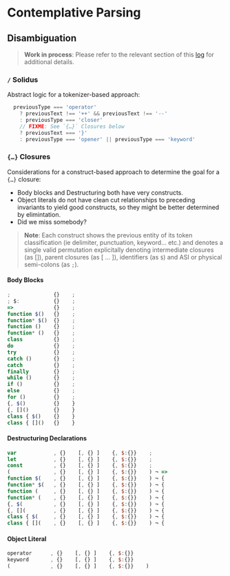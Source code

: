 ﻿# Contemplative Parsing

## Disambiguation

> **Work in process**: Please refer to the relevant section of this [log](https://smotaal.io/#/meta/logs/2019/2019-05/2019-05-10-Weekly.md#improve-experimental-ecmascript-matcher) for additional details.

### `/` Solidus

Abstract logic for a tokenizer-based approach:

```js markup-mode=es
  previousType === 'operator'
    ? previousText !== '++' && previousText !== '--'
    : previousType === 'closer'
    // FIXME: See `{…}` Closures below
    ? previousText === '}'
    : previousType === 'opener' || previousType === 'keyword'
```

### `{…}` Closures

Considerations for a construct-based approach to determine the goal for a `{…}` closure:

- Body blocks and Destructuring both have very constructs.
- Object literals do not have clean cut relationships to preceding invariants to yield good constructs, so they might be better determined by elimintation.
- Did we miss somebody?

> **Note**: Each construct shows the previous entity of its token classification (ie delimiter, punctuation, keyword… etc.) and denotes a single valid permutation explicitally denoting intermediate closures (as []), parent closures (as [ … ]), identifiers (as `$`) and ASI or physical semi-colons (as `;`).

#### Body Blocks

```js
;              {}    ;
; $:           {}    ;
=>             {}    ;
function $()   {}    ;
function* $()  {}    ;
function ()    {}    ;
function* ()   {}    ;
class          {}    ;
do             {}    ;
try            {}    ;
catch ()       {}    ;
catch          {}    ;
finally        {}    ;
while ()       {}    ;
if ()          {}    ;
else           {}    ;
for ()         {}    ;
{, $()         {}    }
{, []()        {}    }
class { $()    {}    }
class { []()   {}    }
```

#### Destructuring Declarations

```js
var            , {}    [, {} ]    {, $:{}}    ;
let            , {}    [, {} ]    {, $:{}}    ;
const          , {}    [, {} ]    {, $:{}}    ;
(              , {}    [, {} ]    {, $:{}}    ) ¬ =>
function $(    , {}    [, {} ]    {, $:{}}    ) ¬ {
function* $(   , {}    [, {} ]    {, $:{}}    ) ¬ {
function (     , {}    [, {} ]    {, $:{}}    ) ¬ {
function* (    , {}    [, {} ]    {, $:{}}    ) ¬ {
{, $(          , {}    [, {} ]    {, $:{}}    ) ¬ {
{, [](         , {}    [, {} ]    {, $:{}}    ) ¬ {
class { $(     , {}    [, {} ]    {, $:{}}    ) ¬ {
class { [](    , {}    [, {} ]    {, $:{}}    ) ¬ {
```

#### Object Literal

```js
operator      , {}    [, {} ]    {, $:{}}
keyword       , {}    [, {} ]    {, $:{}}
(             , {}    [, {} ]    {, $:{}}    )
```
